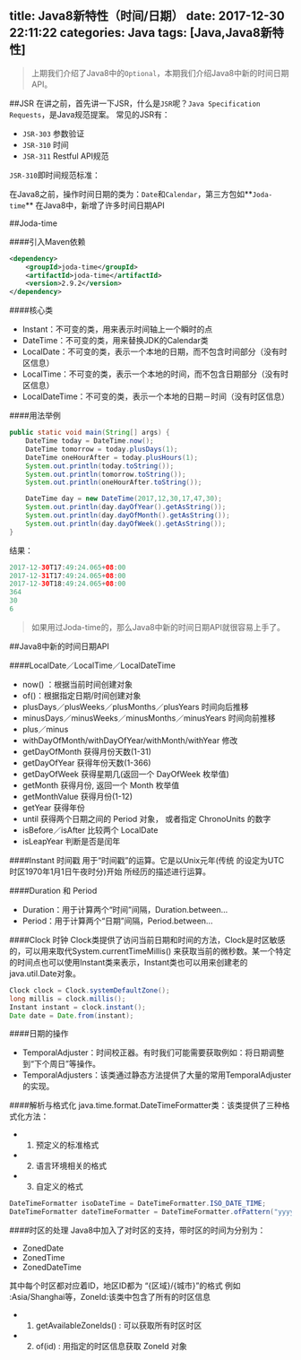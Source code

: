 title: Java8新特性（时间/日期）
date: 2017-12-30 22:11:22
categories: Java
tags: [Java,Java8新特性]
---
>上期我们介绍了Java8中的`Optional`，本期我们介绍Java8中新的时间日期API。

<!--more-->
##JSR
在讲之前，首先讲一下JSR，什么是`JSR`呢？`Java Specification Requests`，是Java规范提案。
常见的JSR有：

+ `JSR-303` 参数验证
+ `JSR-310` 时间
+ `JSR-311` Restful API规范

`JSR-310`即时间规范标准：

在Java8之前，操作时间日期的类为：`Date`和`Calendar`，第三方包如**`Joda-time`**
在Java8中，新增了许多时间日期API

##Joda-time

####引入Maven依赖

```xml
<dependency>
    <groupId>joda-time</groupId>
    <artifactId>joda-time</artifactId>
    <version>2.9.2</version>
</dependency>
```

####核心类
+ Instant：不可变的类，用来表示时间轴上一个瞬时的点
+ DateTime：不可变的类，用来替换JDK的Calendar类
+ LocalDate：不可变的类，表示一个本地的日期，而不包含时间部分（没有时区信息）
+ LocalTime：不可变的类，表示一个本地的时间，而不包含日期部分（没有时区信息）
+ LocalDateTime：不可变的类，表示一个本地的日期－时间（没有时区信息）

####用法举例

```java
public static void main(String[] args) {
    DateTime today = DateTime.now();
    DateTime tomorrow = today.plusDays(1);
    DateTime oneHourAfter = today.plusHours(1);
    System.out.println(today.toString());
    System.out.println(tomorrow.toString());
    System.out.println(oneHourAfter.toString());

    DateTime day = new DateTime(2017,12,30,17,47,30);
    System.out.println(day.dayOfYear().getAsString());
    System.out.println(day.dayOfMonth().getAsString());
    System.out.println(day.dayOfWeek().getAsString());
}
```

结果：

```java
2017-12-30T17:49:24.065+08:00
2017-12-31T17:49:24.065+08:00
2017-12-30T18:49:24.065+08:00
364
30
6
```

>如果用过Joda-time的，那么Java8中新的时间日期API就很容易上手了。

##Java8中新的时间日期API

####LocalDate／LocalTime／LocalDateTime
+ now() ：根据当前时间创建对象
+ of()：根据指定日期/时间创建对象
+ plusDays／plusWeeks／plusMonths／plusYears 时间向后推移
+ minusDays／minusWeeks／minusMonths／minusYears 时间向前推移
+ plus／minus
+ withDayOfMonth/withDayOfYear/withMonth/withYear 修改
+ getDayOfMonth 获得月份天数(1-31)
+ getDayOfYear 获得年份天数(1-366)
+ getDayOfWeek 获得星期几(返回一个 DayOfWeek 枚举值)
+ getMonth 获得月份, 返回一个 Month 枚举值
+ getMonthValue 获得月份(1-12)
+ getYear 获得年份
+ until 获得两个日期之间的 Period 对象， 或者指定 ChronoUnits 的数字
+ isBefore／isAfter 比较两个 LocalDate
+ isLeapYear 判断是否是闰年

####Instant 时间戳
用于“时间戳”的运算。它是以Unix元年(传统 的设定为UTC时区1970年1月1日午夜时分)开始 所经历的描述进行运算。

####Duration 和 Period
+ Duration：用于计算两个“时间”间隔，Duration.between...
+ Period：用于计算两个“日期”间隔，Period.between...

####Clock 时钟
Clock类提供了访问当前日期和时间的方法，Clock是时区敏感的，可以用来取代System.currentTimeMillis() 来获取当前的微秒数。某一个特定的时间点也可以使用Instant类来表示，Instant类也可以用来创建老的java.util.Date对象。

```java
Clock clock = Clock.systemDefaultZone();  
long millis = clock.millis();  
Instant instant = clock.instant();  
Date date = Date.from(instant);
```

####日期的操作
+ TemporalAdjuster：时间校正器。有时我们可能需要获取例如：将日期调整到“下个周日”等操作。
+ TemporalAdjusters：该类通过静态方法提供了大量的常用TemporalAdjuster的实现。

####解析与格式化
java.time.format.DateTimeFormatter类：该类提供了三种格式化方法：

+ 1. 预定义的标准格式 
+ 2. 语言环境相关的格式 
+ 3. 自定义的格式

```java
DateTimeFormatter isoDateTime = DateTimeFormatter.ISO_DATE_TIME;
DateTimeFormatter dateTimeFormatter = DateTimeFormatter.ofPattern("yyyy年MM月dd日 HH:mm:ss E");
```

####时区的处理
Java8中加入了对时区的支持，带时区的时间为分别为：

+ ZonedDate
+ ZonedTime
+ ZonedDateTime

其中每个时区都对应着ID，地区ID都为 “{区域}/{城市}”的格式 例如 :Asia/Shanghai等，ZoneId:该类中包含了所有的时区信息 

+ 1. getAvailableZoneIds() : 可以获取所有时区时区
+ 2. of(id) : 用指定的时区信息获取 ZoneId 对象